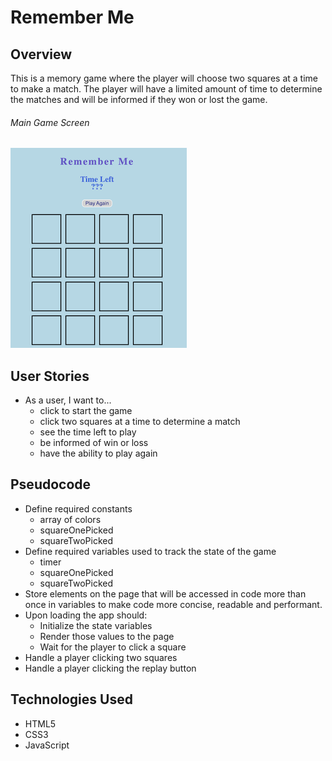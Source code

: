 # Remember Me

## Overview

This is a memory game where the player will choose two squares at a time to make a match. The player will have a limited amount of time to determine the matches and will be informed if they won or lost the game.

###### Main Game Screen

![mainGameBoard](imgs/mainGameboardRM.png)

## User Stories

- As a user, I want to...
  - click to start the game
  - click two squares at a time to determine a match
  - see the time left to play
  - be informed of win or loss
  - have the ability to play again

## Pseudocode

- Define required constants
  - array of colors
  - squareOnePicked
  - squareTwoPicked
- Define required variables used to track the state of the game
  - timer
  - squareOnePicked
  - squareTwoPicked
- Store elements on the page that will be accessed in code more than once in variables to make code more concise, readable and performant.
- Upon loading the app should:
  - Initialize the state variables
  - Render those values to the page
  - Wait for the player to click a square
- Handle a player clicking two squares
- Handle a player clicking the replay button

## Technologies Used

- HTML5
- CSS3
- JavaScript

